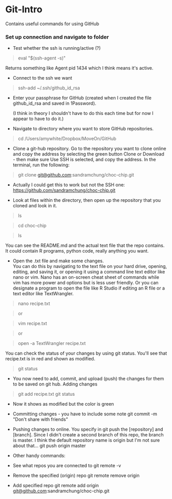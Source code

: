 # Git-Intro
Contains useful commands for using GitHub
  
### Set up connection and navigate to folder

* Test whether the ssh is running/active (?)

 >eval "$(ssh-agent -s)"

 Returns something like Agent pid 1434 which I think means it's active.  

* Connect to the ssh we want

 >ssh-add ~/.ssh/github_id_rsa
 
* Enter your passphrase for GitHub (created when I created the file github_id_rsa and saved in 1Password).  
  
  (I think in theory I shouldn't have to do this each time but for now I appear to have to do it.)

* Navigate to directory where you want to store GitHub repositories.
 >cd /Users/amywhite/Dropbox/MoveOn/GitHub

* Clone a git-hub repository.  Go to the repository you want to clone online and copy the address by selecting the green button Clone or Download - then make sure Use SSH is selected, and copy the address.  In the terminal, run the following: 

 >git clone git@github.com:sandramchung/choc-chip.git


- Actually I could get this to work but not the SSH one: https://github.com/sandramchung/choc-chip.git

* Look at files within the directory, then open up the repository that you cloned and look in it.
 >ls
 
 >cd choc-chip

 >ls

 You can see the README.md and the actual text file that the repo contains.  It could contain R programs, python code, really anything you want.  
 
* Open the .txt file and make some changes.  
 You can do this by navigating to the text file on your hard drive, opening, editing, and saving it, or opening it using a command line text editor like nano or vim.  Nano has an on-screen cheat sheet of commands while vim has more power and options but is less user friendly. Or you can designate a program to open the file like R Studio if editing an R file or a text editor like TextWrangler.
 >nano recipe.txt 

 > or

 >vim recipe.txt

 > or 
 
 > open -a TextWrangler recipe.txt

 You can check the status of your changes by using git status.  You'll see that recipe.txt is in red and shown as modified.  
 >git status

* You now need to add, commit, and upload (push) the changes for them to be saved on git hub. Adding changes
 >git add recipe.txt
git status
- Now it shows as modified but the color is green

- Committing changes - you have to include some note
git commit -m "Don't share with friends"

- Pushing changes to online.  You specify in git push the [repository] and [branch].  Since I didn't create a second branch of this repo, the branch is master.  I think the default repository name is origin but I'm not sure about that... 
git push origin master


- Other handy commands: 
- See what repos you are connected to
git remote -v

- Remove the specified (origin) repo
git remote remove origin

- Add specified repo
git remote add origin git@github.com:sandramchung/choc-chip.git


